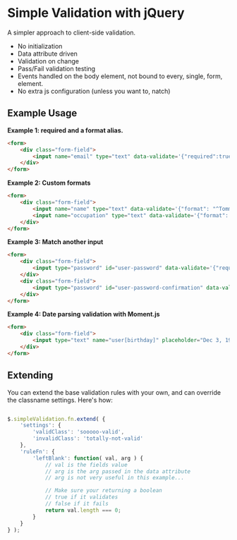 Simple Validation with jQuery
=============================

A simpler approach to client-side validation.

- No initialization
- Data attribute driven
- Validation on change
- Pass/Fail validation testing
- Events handled on the body element, not bound to every, single, form, element.
- No extra js configuration (unless you want to, natch)


## Example Usage

**Example 1: required and a format alias.**

```html
<form>
	<div class="form-field">
		<input name="email" type="text" data-validate='{"required":true,"format": "email"}'>
	</div>
</form>
```

**Example 2: Custom formats**

```html
<form>
	<div class="form-field">
		<input name="name" type="text" data-validate='{"format": "^Tommy\\sLee\\sJones$"}'>
		<input name="occupation" type="text" data-validate='{"format": "^(fugative|sheriff|MIB\\sagent)$"}'>
	</div>
</form>
```

**Example 3: Match another input**

```html
<form>
	<div class="form-field">
		<input type="password" id="user-password" data-validate='{"required": true, "min": 8, "max": 30}'>
	</div>
	<div class="form-field">
		<input type="password" id="user-password-confirmation" data-validate='{"required": true, "min": 8, "max": 30, "matches": "#user-password"}'>
	</div>
</form>
```

**Example 4: Date parsing validation with Moment.js**

```html
<form>
	<div class="form-field">
		<input type="text" name="user[birthday]" placeholder="Dec 3, 1985" data-validate='{"required": true, "moment": "MMM D, YYYY"}' >
	</div>
</form>
```

## Extending

You can extend the base validation rules with your own, and can override the classname settings. Here's how:
```js

$.simpleValidation.fn.extend( {
	'settings': {
		'validClass': 'sooooo-valid',
		'invalidClass': 'totally-not-valid'
	},
	'ruleFn': {
		'leftBlank': function( val, arg ) {
			// val is the fields value
			// arg is the arg passed in the data attribute
			// arg is not very useful in this example...

			// Make sure your returning a boolean
			// true if it validates
			// false if it fails 
			return val.length === 0;
		}
	}
} );

```